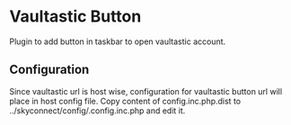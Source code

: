 Vaultastic Button
=================
Plugin to add button in taskbar to open vaultastic account.

Configuration
-------------
Since vaultastic url is host wise, configuration for vaultastic button url will place in host config file.
Copy content of config.inc.php.dist to ../skyconnect/config/<host>.config.inc.php and edit it.
